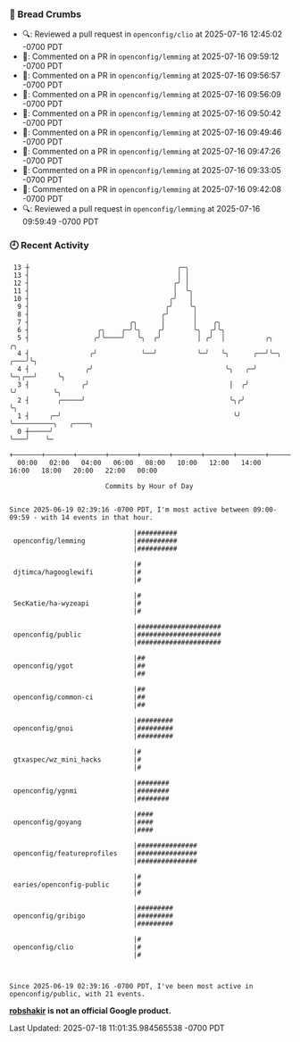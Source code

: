 ### 🍞 Bread Crumbs

 * 🔍: Reviewed a pull request in  `openconfig/clio` at 2025-07-16 12:45:02 -0700 PDT
 * 💬: Commented on a PR in  `openconfig/lemming` at 2025-07-16 09:59:12 -0700 PDT
 * 💬: Commented on a PR in  `openconfig/lemming` at 2025-07-16 09:56:57 -0700 PDT
 * 💬: Commented on a PR in  `openconfig/lemming` at 2025-07-16 09:56:09 -0700 PDT
 * 💬: Commented on a PR in  `openconfig/lemming` at 2025-07-16 09:50:42 -0700 PDT
 * 💬: Commented on a PR in  `openconfig/lemming` at 2025-07-16 09:49:46 -0700 PDT
 * 💬: Commented on a PR in  `openconfig/lemming` at 2025-07-16 09:47:26 -0700 PDT
 * 💬: Commented on a PR in  `openconfig/lemming` at 2025-07-16 09:33:05 -0700 PDT
 * 💬: Commented on a PR in  `openconfig/lemming` at 2025-07-16 09:42:08 -0700 PDT
 * 🔍: Reviewed a pull request in  `openconfig/lemming` at 2025-07-16 09:59:49 -0700 PDT

### 🕘 Recent Activity
```
 13 ┼                                     ╭─╮
 13 ┤                                     │ │
 12 ┤                                    ╭╯ │
 11 ┤                                    │  ╰╮
 10 ┤                                   ╭╯   │
  9 ┤                                  ╭╯    ╰╮
  8 ┤                                 ╭╯      │
  7 ┤                         ╭╮      │       │    ╭╮
  6 ┤                 ╭╮    ╭─╯╰╮    ╭╯       ╰╮  ╭╯╰╮
  5 ┤                ╭╯╰────╯   ╰╮  ╭╯         │ ╭╯  │          ╭╮           ╭╮
  4 ┤               ╭╯           ╰──╯          ╰─╯   ╰╮      ╭──╯╰─╮     ╭───╯╰╮
  4 ┤              ╭╯                                 ╰╮   ╭─╯     ╰─╮╭──╯     ╰╮
  3 ┤             ╭╯                                   │  ╭╯         ╰╯         ╰╮
  2 ┤       ╭─────╯                                    ╰╮╭╯                      ╰╮
  1 ┤     ╭─╯                                           ╰╯                        ╰──────────╮   ╭────╮
  0 ┼─────╯                                                                                  ╰───╯    ╰─
    +───────+───────+───────+───────+───────+───────+───────+───────+───────+───────+───────+───────+────
  00:00   02:00   04:00   06:00   08:00   10:00   12:00   14:00   16:00   18:00   20:00   22:00   00:00   

						Commits by Hour of Day


Since 2025-06-19 02:39:16 -0700 PDT, I'm most active between 09:00-09:59 - with 14 events in that hour.

```



```
                               |##########
 openconfig/lemming            |##########
                               |##########

                               |#
 djtimca/hagooglewifi          |#
                               |#

                               |#
 SecKatie/ha-wyzeapi           |#
                               |#

                               |#####################
 openconfig/public             |#####################
                               |#####################

                               |##
 openconfig/ygot               |##
                               |##

                               |##
 openconfig/common-ci          |##
                               |##

                               |#########
 openconfig/gnoi               |#########
                               |#########

                               |#
 gtxaspec/wz_mini_hacks        |#
                               |#

                               |########
 openconfig/ygnmi              |########
                               |########

                               |####
 openconfig/goyang             |####
                               |####

                               |###############
 openconfig/featureprofiles    |###############
                               |###############

                               |#
 earies/openconfig-public      |#
                               |#

                               |#########
 openconfig/gribigo            |#########
                               |#########

                               |#
 openconfig/clio               |#
                               |#



Since 2025-06-19 02:39:16 -0700 PDT, I've been most active in openconfig/public, with 21 events.

```
**[robshakir](mailto:robjs@google.com) is not an official Google product.**  


Last Updated: 2025-07-18 11:01:35.984565538 -0700 PDT
